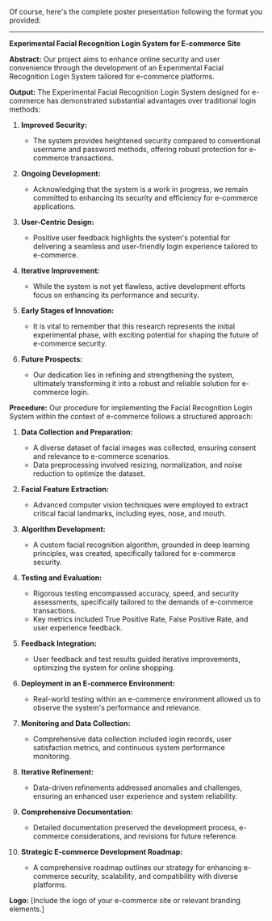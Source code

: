 Of course, here's the complete poster presentation following the format you provided:

---

**Experimental Facial Recognition Login System for E-commerce Site**

**Abstract:**
Our project aims to enhance online security and user convenience through the development of an Experimental Facial Recognition Login System tailored for e-commerce platforms. 

**Output:**
The Experimental Facial Recognition Login System designed for e-commerce has demonstrated substantial advantages over traditional login methods:

1. **Improved Security:**
   - The system provides heightened security compared to conventional username and password methods, offering robust protection for e-commerce transactions.

2. **Ongoing Development:**
   - Acknowledging that the system is a work in progress, we remain committed to enhancing its security and efficiency for e-commerce applications.

3. **User-Centric Design:**
   - Positive user feedback highlights the system's potential for delivering a seamless and user-friendly login experience tailored to e-commerce.

4. **Iterative Improvement:**
   - While the system is not yet flawless, active development efforts focus on enhancing its performance and security.

5. **Early Stages of Innovation:**
   - It is vital to remember that this research represents the initial experimental phase, with exciting potential for shaping the future of e-commerce security.

6. **Future Prospects:**
   - Our dedication lies in refining and strengthening the system, ultimately transforming it into a robust and reliable solution for e-commerce login.

**Procedure:**
Our procedure for implementing the Facial Recognition Login System within the context of e-commerce follows a structured approach:

1. **Data Collection and Preparation:**
   - A diverse dataset of facial images was collected, ensuring consent and relevance to e-commerce scenarios.
   - Data preprocessing involved resizing, normalization, and noise reduction to optimize the dataset.

2. **Facial Feature Extraction:**
   - Advanced computer vision techniques were employed to extract critical facial landmarks, including eyes, nose, and mouth.

3. **Algorithm Development:**
   - A custom facial recognition algorithm, grounded in deep learning principles, was created, specifically tailored for e-commerce security.

4. **Testing and Evaluation:**
   - Rigorous testing encompassed accuracy, speed, and security assessments, specifically tailored to the demands of e-commerce transactions.
   - Key metrics included True Positive Rate, False Positive Rate, and user experience feedback.

5. **Feedback Integration:**
   - User feedback and test results guided iterative improvements, optimizing the system for online shopping.

6. **Deployment in an E-commerce Environment:**
   - Real-world testing within an e-commerce environment allowed us to observe the system's performance and relevance.

7. **Monitoring and Data Collection:**
   - Comprehensive data collection included login records, user satisfaction metrics, and continuous system performance monitoring.

8. **Iterative Refinement:**
   - Data-driven refinements addressed anomalies and challenges, ensuring an enhanced user experience and system reliability.

9. **Comprehensive Documentation:**
   - Detailed documentation preserved the development process, e-commerce considerations, and revisions for future reference.

10. **Strategic E-commerce Development Roadmap:**
    - A comprehensive roadmap outlines our strategy for enhancing e-commerce security, scalability, and compatibility with diverse platforms.

**Logo:**
[Include the logo of your e-commerce site or relevant branding elements.]
